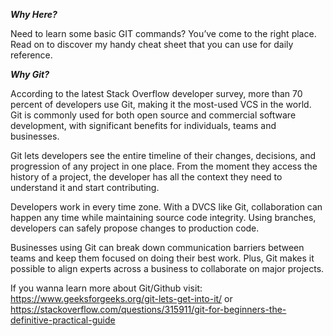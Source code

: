 ***Why Here?***

Need to learn some basic GIT commands? You’ve come to the right place. Read on to discover my handy cheat sheet that you can use for daily reference.

***Why Git?***

According to the latest Stack Overflow developer survey, more than 70 percent of developers use Git, making it the most-used VCS in the world. Git is commonly used for both open source and commercial software development, with significant benefits for individuals, teams and businesses.

Git lets developers see the entire timeline of their changes, decisions, and progression of any project in one place. From the moment they access the history of a project, the developer has all the context they need to understand it and start contributing.

Developers work in every time zone. With a DVCS like Git, collaboration can happen any time while maintaining source code integrity. Using branches, developers can safely propose changes to production code.

Businesses using Git can break down communication barriers between teams and keep them focused on doing their best work. Plus, Git makes it possible to align experts across a business to collaborate on major projects.

If you wanna learn more about Git/Github visit: 
https://www.geeksforgeeks.org/git-lets-get-into-it/ or
https://stackoverflow.com/questions/315911/git-for-beginners-the-definitive-practical-guide


